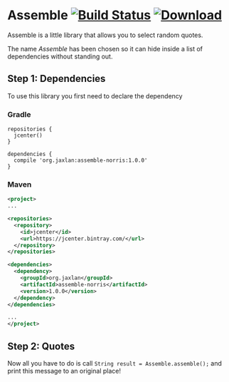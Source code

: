 # Assemble [![Build Status](https://travis-ci.org/thomasbiesaart/nefarious-weasel.svg?branch=master)](https://travis-ci.org/thomasbiesaart/nefarious-weasel) [ ![Download](https://api.bintray.com/packages/thomasbiesaart/maven/assemble/images/download.svg) ](https://bintray.com/thomasbiesaart/maven/assemble/_latestVersion)
Assemble is a little library that allows you to select random quotes. 

The name *Assemble* has been chosen so it can hide inside a list of dependencies without standing out.

## Step 1: Dependencies
To use this library you first need to declare the dependency

### Gradle
```Gradle
repositories {
  jcenter()
}

dependencies {
  compile 'org.jaxlan:assemble-norris:1.0.0'
}
```
### Maven
```xml
<project>
...

<repositories>
  <repository>
    <id>jcenter</id>
    <url>https://jcenter.bintray.com/</url>
  </repository>
</repositories>

<dependencies>
  <dependency>
    <groupId>org.jaxlan</groupId>
    <artifactId>assemble-norris</artifactId>
    <version>1.0.0</version>
  </dependency>
</dependencies>

...
</project>
```


## Step 2: Quotes
Now all you have to do is call `String result = Assemble.assemble();` and print this message to an original place!
